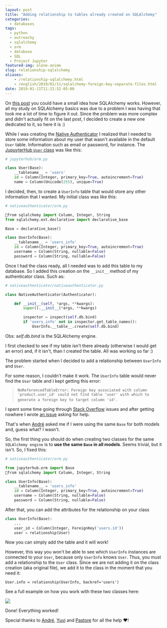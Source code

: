 ```yaml
---
layout: post
title: "Adding relationship to tables already created on SQLAlchemy"
categories:
  - databases
tags:
  - python
  - outreachy
  - sqlalchemy
  - orm
  - database
  - SQL
  - Project Jupyter
featured-img: alone-anime
slug: relationship-sqlalchemy
aliases: 
    - /relationship-sqlalchemy.html
    - /english/2019/01/11/sqlalchemy-foreign-key-separate-files.html
date: 2019-01-11T11:21:52-05:00
---
```


On [this post](https://leportella.com/english/2019/01/10/sqlalchemy-basics-tutorial.html) you could have a small idea how SQLAlchemy works. However, all my study on SQLAlchemy basics was due to a problem I was having that took me a lot of time to figure it out. Since the problem was more complex and didn't actually fit on the last post, I decided to create a new one dedicated to it, so here it is :)
<!--more-->

While I was creating the [Native Authenticator](https://github.com/jupyterhub/nativeauthenticator/) I realized that I needed to store some information about my user that wasn't available in the default `User` table. Information such as email or password, for instance. The [JupuyterHub `User` class](https://github.com/jupyterhub/jupyterhub/blob/master/jupyterhub/orm.py#L111) was like this:

```python
# jupyterhub/orm.py

class User(Base):
    __tablename__ = 'users'
    id = Column(Integer, primary_key=True, autoincrement=True)
    name = Column(Unicode(255), unique=True)
```

I decided, then, to create a `UserInfo` table that would store any other information that I wanted. My initial class was like this:

```python
# nativeauthenticator/orm.py 

from sqlalchemy import Column, Integer, String
from sqlalchemy.ext.declarative import declarative_base

Base = declarative_base()

class UserInfo(Base):
    __tablename__ = 'users_info'
    id = Column(Integer, primary_key=True, autoincrement=True)
    username = Column(String, nullable=False)
    password = Column(String, nullable=False)
```

Once I had the class ready, all I needed was to add this table to my database. So I added this creation on the `__init__` method of my authenticator class. Such as:

```python
# nativeauthenticator/nativeauthenticator.py

class NativeAuthenticator(Authenticator):

    def __init__(self, *args, **kwargs):
        super().__init__(*args, **kwargs)

        inspector = inspect(self.db.bind)
        if 'users_info' not in inspector.get_table_names():
            UserInfo.__table__.create(self.db.bind)
```

Obs: *self.db.bind* is the SQLAlchemy engine.

I first checked to see if my table isn't there already (otherwise I would get an error) and, if it isn't, than I created the table. All was working so far :)

The problem started when I decided to add a relationship between `UserInfo` and `User`. 

For some reason, I couldn't make it work. The `UserInfo` table would never find the `User` table and I kept getting this error:

>  `NoReferencedTableError: Foreign key associated with column 'product.user_id' could not find table 'user' with which to generate a foreign key to target column 'id'`.

I spent some time going through [Stack Overflow](https://stackoverflow.com/) issues and after getting nowhere I wrote [an issue](https://github.com/jupyterhub/nativeauthenticator/issues/26) asking for help. 

That's when [André](https://github.com/dedeco) asked me if I were using the same `Base` for both models and, guess what? I wasn't. 

So, the first thing you should do when creating two classes for the same `SQLAlchemy engine` is to **use the same `Base` in all models**. Seems trivial, but it isn't. So, I fixed this:

```python
# nativeauthenticator/orm.py 

from jupyterhub.orm import Base
from sqlalchemy import Column, Integer, String

class UserInfo(Base):
    __tablename__ = 'users_info'
    id = Column(Integer, primary_key=True, autoincrement=True)
    username = Column(String, nullable=False)
    password = Column(String, nullable=False)
```

After that, you can add the attributes for the relationship on your class

```python
class UserInfo(Base):
    ...
    user_id = Column(Integer, ForeignKey('users.id'))
    user = relationship(User)
```

Now you can simply add the table and it will work! 

However, this way you won't be able to see which `UserInfo` instances are connected to your `User`, because only `UserInfo` knows `User`. Thus, you must add a relationship to the `User` class. Since we are not adding it on the class creation (aka original file), we add it to the class in the moment that you need it:

```pyhon
User.info = relationship(UserInfo, backref='users')
```

See a full example on how you work with these two classes here:

![](https://raw.githubusercontent.com/leportella/sqlalchemy-basics-post/master/gifs/jupyterhub_example.gif)


Done! Everything worked!

Special thanks to [André](https://github.com/dedeco), [Yuvi](https://github.com/yuvipanda) and [Pastore](https://github.com/apast) for all the help ❤️!
